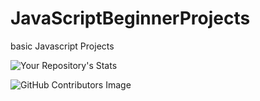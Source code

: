 # JavaScriptBeginnerProjects
basic Javascript Projects












![Your Repository's Stats](https://github-readme-stats.vercel.app/api/top-langs/?username=akshatmiglani&theme=blue-green)

![GitHub Contributors Image](https://contrib.rocks/image?repo=akshatmiglani/HTML-CSS-JavaScriptBeginnerProjects)

